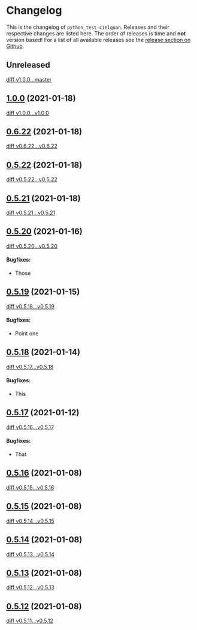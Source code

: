 # Changelog

This is the changelog of `python_test-cielquan`. Releases and their respective
changes are listed here. The order of releases is time and **not** version based!
For a list of all available releases see the
[release section on Github](https://github.com/Cielquan/python_test-cielquan/releases).


<!-- Valid subcategories
#### BREAKING CHANGES
#### New features
#### Bugfixes
#### Documentation
#### Miscellaneous
-->


## Unreleased
[diff v1.0.0...master](https://github.com/Cielquan/python_test-cielquan/compare/v1.0.0...master)


## [1.0.0](https://github.com/Cielquan/python_test-cielquan/releases/v1.0.0) (2021-01-18)
[diff v1.0.0...v1.0.0](https://github.com/Cielquan/python_test-cielquan/compare/v1.0.0...v1.0.0)


## [0.6.22](https://github.com/Cielquan/python_test-cielquan/releases/v0.6.22) (2021-01-18)
[diff v0.6.22...v0.6.22](https://github.com/Cielquan/python_test-cielquan/compare/v0.6.22...v0.6.22)


## [0.5.22](https://github.com/Cielquan/python_test-cielquan/releases/v0.5.22) (2021-01-18)
[diff v0.5.22...v0.5.22](https://github.com/Cielquan/python_test-cielquan/compare/v0.5.22...v0.5.22)


## [0.5.21](https://github.com/Cielquan/python_test-cielquan/releases/v0.5.21) (2021-01-18)
[diff v0.5.21...v0.5.21](https://github.com/Cielquan/python_test-cielquan/compare/v0.5.21...v0.5.21)


## [0.5.20](https://github.com/Cielquan/python_test-cielquan/releases/v0.5.20) (2021-01-16)
[diff v0.5.20...v0.5.20](https://github.com/Cielquan/python_test-cielquan/compare/v0.5.20...v0.5.20)

#### Bugfixes:

- Those


## [0.5.19](https://github.com/Cielquan/python_test-cielquan/releases/v0.5.19) (2021-01-15)
[diff v0.5.18...v0.5.19](https://github.com/Cielquan/python_test-cielquan/compare/v0.5.19...v0.5.19)

#### Bugfixes:

- Point one


## [0.5.18](https://github.com/Cielquan/python_test-cielquan/releases/v0.5.18) (2021-01-14)
[diff v0.5.17...v0.5.18](https://github.com/Cielquan/python_test-cielquan/compare/v0.5.17...v0.5.18)

#### Bugfixes:

- This


## [0.5.17](https://github.com/Cielquan/python_test-cielquan/releases/v0.5.17) (2021-01-12)
[diff v0.5.16...v0.5.17](https://github.com/Cielquan/python_test-cielquan/compare/v0.5.16...v0.5.17)

#### Bugfixes:

- That


## [0.5.16](https://github.com/Cielquan/python_test-cielquan/releases/v0.5.16) (2021-01-08)
[diff v0.5.15...v0.5.16](https://github.com/Cielquan/python_test-cielquan/compare/v0.5.15...v0.5.16)


## [0.5.15](https://github.com/Cielquan/python_test-cielquan/releases/v0.5.15) (2021-01-08)
[diff v0.5.14...v0.5.15](https://github.com/Cielquan/python_test-cielquan/compare/v0.5.14...v0.5.15)


## [0.5.14](https://github.com/Cielquan/python_test-cielquan/releases/v0.5.14) (2021-01-08)
[diff v0.5.13...v0.5.14](https://github.com/Cielquan/python_test-cielquan/compare/v0.5.13...v0.5.14)


## [0.5.13](https://github.com/Cielquan/python_test-cielquan/releases/v0.5.13) (2021-01-08)
[diff v0.5.12...v0.5.13](https://github.com/Cielquan/python_test-cielquan/compare/v0.5.12...v0.5.13)


## [0.5.12](https://github.com/Cielquan/python_test-cielquan/releases/v0.5.12) (2021-01-08)
[diff v0.5.11...v0.5.12](https://github.com/Cielquan/python_test-cielquan/compare/v0.5.11...v0.5.12)
